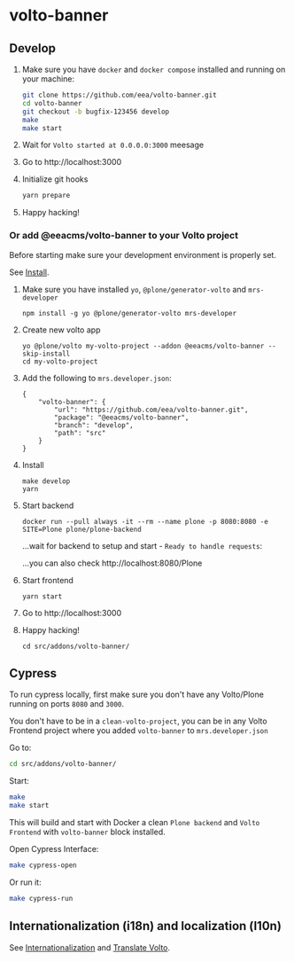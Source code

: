 # volto-banner

## Develop

1. Make sure you have `docker` and `docker compose` installed and running on your machine:

    ```Bash
    git clone https://github.com/eea/volto-banner.git
    cd volto-banner
    git checkout -b bugfix-123456 develop
    make
    make start
    ```

1. Wait for `Volto started at 0.0.0.0:3000` meesage

1. Go to http://localhost:3000

1. Initialize git hooks

    ```Bash
    yarn prepare
    ```

1. Happy hacking!

### Or add @eeacms/volto-banner to your Volto project

Before starting make sure your development environment is properly set.

See [Install](https://6.docs.plone.org/install/).

1.  Make sure you have installed `yo`, `@plone/generator-volto` and `mrs-developer`

        npm install -g yo @plone/generator-volto mrs-developer

1.  Create new volto app

        yo @plone/volto my-volto-project --addon @eeacms/volto-banner --skip-install
        cd my-volto-project

1.  Add the following to `mrs.developer.json`:

        {
            "volto-banner": {
                "url": "https://github.com/eea/volto-banner.git",
                "package": "@eeacms/volto-banner",
                "branch": "develop",
                "path": "src"
            }
        }

1.  Install

        make develop
        yarn

1.  Start backend

        docker run --pull always -it --rm --name plone -p 8080:8080 -e SITE=Plone plone/plone-backend

    ...wait for backend to setup and start - `Ready to handle requests`:

    ...you can also check http://localhost:8080/Plone

1.  Start frontend

        yarn start

1.  Go to http://localhost:3000

1.  Happy hacking!

        cd src/addons/volto-banner/

## Cypress

To run cypress locally, first make sure you don't have any Volto/Plone running on ports `8080` and `3000`.

You don't have to be in a `clean-volto-project`, you can be in any Volto Frontend
project where you added `volto-banner` to `mrs.developer.json`

Go to:

  ```BASH
  cd src/addons/volto-banner/
  ```

Start:

  ```Bash
  make
  make start
  ```

This will build and start with Docker a clean `Plone backend` and `Volto Frontend` with `volto-banner` block installed.

Open Cypress Interface:

  ```Bash
  make cypress-open
  ```

Or run it:

  ```Bash
  make cypress-run
  ```


## Internationalization (i18n) and localization (l10n)

See [Internationalization](https://6.docs.plone.org/volto/development/i18n.html) and [Translate Volto](https://6.docs.plone.org/i18n-l10n/contributing-translations.html#translate-volto).
